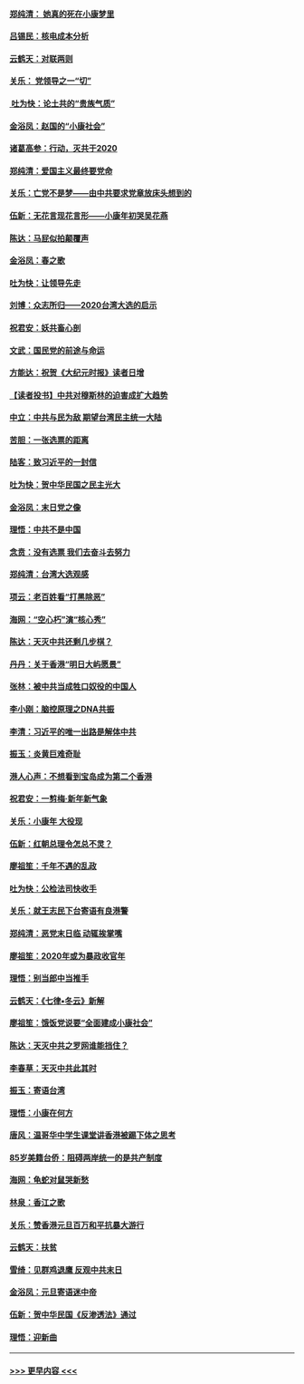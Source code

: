 #### [郑纯清： 她真的死在小康梦里](../pages/nsc993/n11806623.md?t=01210055) 
#### [吕锡民：核电成本分析](../pages/nsc993/n11806284.md?t=01210055) 
#### [云鹤天：对联两则](../pages/nsc993/n11805957.md?t=01210055) 
#### [关乐： 党领导之一“切”](../pages/nsc993/n11804505.md?t=01210055) 
#### [ 吐为快：论土共的“贵族气质”](../pages/nsc993/n11804490.md?t=01210055) 
#### [金浴凤：赵国的“小康社会”](../pages/nsc993/n11804452.md?t=01210055) 
#### [诸葛高参：行动，灭共于2020](../pages/nsc993/n11804120.md?t=01210055) 
#### [郑纯清：爱国主义最终要党命](../pages/nsc993/n11802197.md?t=01210055) 
#### [关乐：亡党不是梦——由中共要求党章放床头想到的](../pages/nsc993/n11802156.md?t=01210055) 
#### [伍新：无花言现花言形——小康年初哭吴花燕](../pages/nsc993/n11800044.md?t=01210055) 
#### [陈达：马屁似拍颠覆声](../pages/nsc993/n11800010.md?t=01210055) 
#### [金浴凤：春之歌](../pages/nsc993/n11797687.md?t=01210055) 
#### [吐为快：让领导先走](../pages/nsc993/n11797512.md?t=01210055) 
#### [刘博：众志所归——2020台湾大选的启示](../pages/nsc993/n11796878.md?t=01210055) 
#### [祝君安：妖共畜心剖](../pages/nsc993/n11794273.md?t=01210055) 
#### [文武：国民党的前途与命运](../pages/nsc993/n11794198.md?t=01210055) 
#### [方能达：祝贺《大纪元时报》读者日增](../pages/nsc993/n11793807.md?t=01210055) 
#### [【读者投书】中共对穆斯林的迫害成扩大趋势](../pages/nsc993/n11791371.md?t=01210055) 
#### [中立：中共与民为敌 期望台湾民主统一大陆](../pages/nsc993/n11790392.md?t=01210055) 
#### [苦胆：一张选票的距离](../pages/nsc993/n11788914.md?t=01210055) 
#### [陆客：致习近平的一封信](../pages/nsc993/n11788867.md?t=01210055) 
#### [吐为快：贺中华民国之民主光大](../pages/nsc993/n11788618.md?t=01210055) 
#### [金浴凤：末日党之像](../pages/nsc993/n11787475.md?t=01210055) 
#### [理悟：中共不是中国](../pages/nsc993/n11787463.md?t=01210055) 
#### [念贲：没有选票  我们去奋斗去努力](../pages/nsc993/n11787398.md?t=01210055) 
#### [郑纯清：台湾大选观感](../pages/nsc993/n11786210.md?t=01210055) 
#### [项云：老百姓看“打黑除恶”](../pages/nsc993/n11785398.md?t=01210055) 
#### [海网：“空心朽”演“核心秀”](../pages/nsc993/n11783874.md?t=01210055) 
#### [陈达：天灭中共还剩几步棋？](../pages/nsc993/n11783719.md?t=01210055) 
#### [丹丹：关于香港“明日大屿愿景”](../pages/nsc993/n11783273.md?t=01210055) 
#### [张林：被中共当成牲口奴役的中国人](../pages/nsc993/n11782397.md?t=01210055) 
#### [李小刚：脑控原理之DNA共振](../pages/nsc993/n11780962.md?t=01210055) 
#### [李清：习近平的唯一出路是解体中共](../pages/nsc993/n11780866.md?t=01210055) 
#### [振玉：炎黄巨难奇耻](../pages/nsc993/n11779632.md?t=01210055) 
#### [港人心声：不想看到宝岛成为第二个香港](../pages/nsc993/n11778817.md?t=01210055) 
#### [祝君安：一剪梅‧新年新气象](../pages/nsc993/n11776340.md?t=01210055) 
#### [关乐：小康年 大役现](../pages/nsc993/n11774213.md?t=01210055) 
#### [伍新：红朝总理令怎总不灵？](../pages/nsc993/n11770813.md?t=01210055) 
#### [廖祖笙：千年不遇的乱政](../pages/nsc993/n11770373.md?t=01210055) 
#### [吐为快：公检法司快收手](../pages/nsc993/n11770359.md?t=01210055) 
#### [关乐：就王志民下台寄语有良港警](../pages/nsc993/n11769903.md?t=01210055) 
#### [郑纯清：恶党末日临 动辄挨掌嘴](../pages/nsc993/n11769356.md?t=01210055) 
#### [廖祖笙：2020年或为暴政收官年](../pages/nsc993/n11768216.md?t=01210055) 
#### [理悟：别当郎中当推手](../pages/nsc993/n11768243.md?t=01210055) 
#### [云鹤天：《七律▪冬云》新解](../pages/nsc993/n11768204.md?t=01210055) 
#### [廖祖笙：饿饭党说要“全面建成小康社会”](../pages/nsc993/n11767482.md?t=01210055) 
#### [陈达：天灭中共之罗网谁能挡住？](../pages/nsc993/n11767465.md?t=01210055) 
#### [李春草：天灭中共此其时](../pages/nsc993/n11767452.md?t=01210055) 
#### [振玉：寄语台湾](../pages/nsc993/n11767432.md?t=01210055) 
#### [理悟：小康在何方](../pages/nsc993/n11767394.md?t=01210055) 
#### [唐风：温哥华中学生课堂讲香港被踢下体之思考](../pages/nsc993/n11766848.md?t=01210055) 
#### [85岁美籍台侨：阻碍两岸统一的是共产制度](../pages/nsc993/n11765043.md?t=01210055) 
#### [海网：龟蛇对鼠哭新愁](../pages/nsc993/n11764895.md?t=01210055) 
#### [林泉：香江之歌](../pages/nsc993/n11764415.md?t=01210055) 
#### [关乐：赞香港元旦百万和平抗暴大游行](../pages/nsc993/n11764382.md?t=01210055) 
#### [云鹤天：扶贫](../pages/nsc993/n11764245.md?t=01210055) 
#### [雪绮：见群鸡退鹰  反观中共末日](../pages/nsc993/n11762112.md?t=01210055) 
#### [金浴凤：元旦寄语迷中帝](../pages/nsc993/n11761788.md?t=01210055) 
#### [伍新：贺中华民国《反渗透法》通过](../pages/nsc993/n11761994.md?t=01210055) 
#### [理悟：迎新曲](../pages/nsc993/n11761152.md?t=01210055) 

----
#### [ >>> 更早内容 <<< ](../indexes/nsc993-earlier.md)
